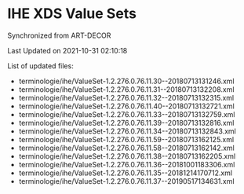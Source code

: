 # IHE XDS Value Sets

Synchronized from ART-DECOR

Last Updated on 2021-10-31 02:10:18

List of updated files:
* terminologie/ihe/ValueSet-1.2.276.0.76.11.30--20180713131246.xml
* terminologie/ihe/ValueSet-1.2.276.0.76.11.31--20180713132208.xml
* terminologie/ihe/ValueSet-1.2.276.0.76.11.32--20180713132315.xml
* terminologie/ihe/ValueSet-1.2.276.0.76.11.40--20180713132721.xml
* terminologie/ihe/ValueSet-1.2.276.0.76.11.33--20180713132759.xml
* terminologie/ihe/ValueSet-1.2.276.0.76.11.39--20180713132816.xml
* terminologie/ihe/ValueSet-1.2.276.0.76.11.34--20180713132843.xml
* terminologie/ihe/ValueSet-1.2.276.0.76.11.59--20180713162125.xml
* terminologie/ihe/ValueSet-1.2.276.0.76.11.58--20180713162142.xml
* terminologie/ihe/ValueSet-1.2.276.0.76.11.38--20180713162205.xml
* terminologie/ihe/ValueSet-1.2.276.0.76.11.36--20181001183306.xml
* terminologie/ihe/ValueSet-1.2.276.0.76.11.35--20181214170712.xml
* terminologie/ihe/ValueSet-1.2.276.0.76.11.37--20190517134631.xml
